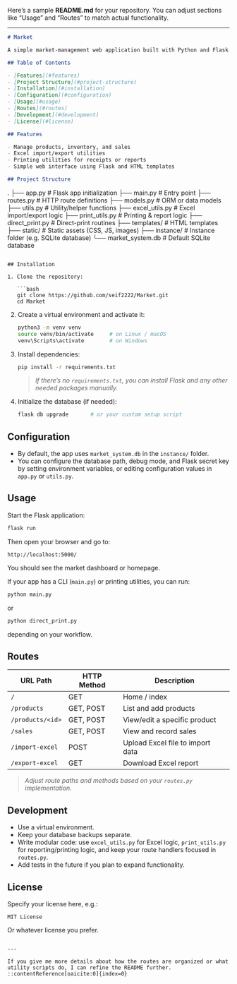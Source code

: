 Here’s a sample **README.md** for your repository. You can adjust sections like “Usage” and “Routes” to match actual functionality.

---

```markdown
# Market

A simple market-management web application built with Python and Flask.

## Table of Contents

- [Features](#features)  
- [Project Structure](#project-structure)  
- [Installation](#installation)  
- [Configuration](#configuration)  
- [Usage](#usage)  
- [Routes](#routes)  
- [Development](#development)  
- [License](#license)  

## Features

- Manage products, inventory, and sales  
- Excel import/export utilities  
- Printing utilities for receipts or reports  
- Simple web interface using Flask and HTML templates  

## Project Structure

```

.
├── app.py               # Flask app initialization
├── main.py              # Entry point
├── routes.py            # HTTP route definitions
├── models.py            # ORM or data models
├── utils.py             # Utility/helper functions
├── excel\_utils.py       # Excel import/export logic
├── print\_utils.py       # Printing & report logic
├── direct\_print.py      # Direct-print routines
├── templates/           # HTML templates
├── static/              # Static assets (CSS, JS, images)
├── instance/            # Instance folder (e.g. SQLite database)
└── market\_system.db     # Default SQLite database

````

## Installation

1. Clone the repository:

   ```bash
   git clone https://github.com/seif2222/Market.git
   cd Market
````

2. Create a virtual environment and activate it:

   ```bash
   python3 -m venv venv
   source venv/bin/activate     # on Linux / macOS
   venv\Scripts\activate        # on Windows
   ```

3. Install dependencies:

   ```bash
   pip install -r requirements.txt
   ```

   > *If there’s no `requirements.txt`, you can install Flask and any other needed packages manually.*

4. Initialize the database (if needed):

   ```bash
   flask db upgrade       # or your custom setup script
   ```

## Configuration

* By default, the app uses `market_system.db` in the `instance/` folder.
* You can configure the database path, debug mode, and Flask secret key by setting environment variables, or editing configuration values in `app.py` or `utils.py`.

## Usage

Start the Flask application:

```bash
flask run
```

Then open your browser and go to:

```
http://localhost:5000/
```

You should see the market dashboard or homepage.

If your app has a CLI (`main.py`) or printing utilities, you can run:

```bash
python main.py
```

or

```bash
python direct_print.py
```

depending on your workflow.

## Routes

| URL Path         | HTTP Method | Description                      |
| ---------------- | ----------- | -------------------------------- |
| `/`              | GET         | Home / index                     |
| `/products`      | GET, POST   | List and add products            |
| `/products/<id>` | GET, POST   | View/edit a specific product     |
| `/sales`         | GET, POST   | View and record sales            |
| `/import-excel`  | POST        | Upload Excel file to import data |
| `/export-excel`  | GET         | Download Excel report            |

> *Adjust route paths and methods based on your `routes.py` implementation.*

## Development

* Use a virtual environment.
* Keep your database backups separate.
* Write modular code: use `excel_utils.py` for Excel logic, `print_utils.py` for reporting/printing logic, and keep your route handlers focused in `routes.py`.
* Add tests in the future if you plan to expand functionality.

## License

Specify your license here, e.g.:

```
MIT License
```

Or whatever license you prefer.

```

---

If you give me more details about how the routes are organized or what utility scripts do, I can refine the README further.
::contentReference[oaicite:0]{index=0}
```
